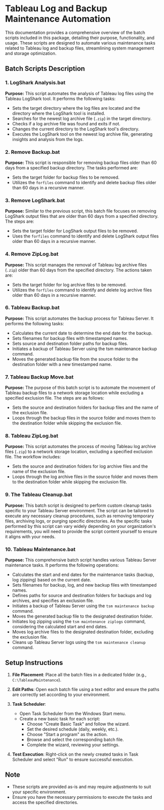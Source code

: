 # Tableau Log and Backup Maintenance Automation

This documentation provides a comprehensive overview of the batch scripts included in this package, detailing their purpose, functionality, and usage. These scripts are designed to automate various maintenance tasks related to Tableau log and backup files, streamlining system management and storage optimization.

## Batch Scripts Description

### 1. LogShark Analysis.bat

**Purpose:** This script automates the analysis of Tableau log files using the Tableau LogShark tool. It performs the following tasks:

- Sets the target directory where the log files are located and the directory where the LogShark tool is installed.
- Searches for the newest log archive file (`.zip`) in the target directory.
- Checks if a log archive file was found and exits if not.
- Changes the current directory to the LogShark tool's directory.
- Executes the LogShark tool on the newest log archive file, generating insights and analysis from the logs.

### 2. Remove Backup.bat

**Purpose:** This script is responsible for removing backup files older than 60 days from a specified backup directory. The tasks performed are:

- Sets the target folder for backup files to be removed.
- Utilizes the `forfiles` command to identify and delete backup files older than 60 days in a recursive manner.

### 3. Remove LogShark.bat

**Purpose:** Similar to the previous script, this batch file focuses on removing LogShark output files that are older than 60 days from a specified directory. The steps are:

- Sets the target folder for LogShark output files to be removed.
- Uses the `forfiles` command to identify and delete LogShark output files older than 60 days in a recursive manner.

### 4. Remove ZipLog.bat

**Purpose:** This script manages the removal of Tableau log archive files (`.zip`) older than 60 days from the specified directory. The actions taken are:

- Sets the target folder for log archive files to be removed.
- Utilizes the `forfiles` command to identify and delete log archive files older than 60 days in a recursive manner.

### 6. Tableau Backup.bat
**Purpose:** This script automates the backup process for Tableau Server. It performs the following tasks:

- Calculates the current date to determine the end date for the backup.
- Sets filenames for backup files with timestamped names.
- Sets source and destination folder paths for backup files.
- Initiates a backup of Tableau Server using the tsm maintenance backup command.
- Moves the generated backup file from the source folder to the destination folder with a new timestamped name.

### 7. Tableau Backup Move.bat

**Purpose:** The purpose of this batch script is to automate the movement of Tableau backup files to a network storage location while excluding a specified exclusion file. The steps are as follows:

- Sets the source and destination folders for backup files and the name of the exclusion file.
- Loops through the backup files in the source folder and moves them to the destination folder while skipping the exclusion file.

### 8. Tableau ZipLog.bat

**Purpose:** This script automates the process of moving Tableau log archive files (`.zip`) to a network storage location, excluding a specified exclusion file. The workflow includes:

- Sets the source and destination folders for log archive files and the name of the exclusion file.
- Loops through the log archive files in the source folder and moves them to the destination folder while skipping the exclusion file.

### 9. The Tableau Cleanup.bat
**Purpose:** This batch script is designed to perform custom cleanup tasks specific to your Tableau Server environment. The script can be tailored to execute any necessary cleanup procedures, such as removing temporary files, archiving logs, or purging specific directories. As the specific tasks performed by this script can vary widely depending on your organization's requirements, you will need to provide the script content yourself to ensure it aligns with your needs.

### 10. Tableau Maintenance.bat

**Purpose:** This comprehensive batch script handles various Tableau Server maintenance tasks. It performs the following operations:

- Calculates the start and end dates for the maintenance tasks (backup, log zipping) based on the current date.
- Sets filenames for backup, log, and new backup files with timestamped names.
- Defines paths for source and destination folders for backups and log archives, and specifies an exclusion file.
- Initiates a backup of Tableau Server using the `tsm maintenance backup` command.
- Moves the generated backup file to the designated destination folder.
- Initiates log zipping using the `tsm maintenance ziplogs` command, considering the calculated start and end dates.
- Moves log archive files to the designated destination folder, excluding the exclusion file.
- Cleans up Tableau Server logs using the `tsm maintenance cleanup` command.

## Setup Instructions

1. **File Placement**: Place all the batch files in a dedicated folder (e.g., `C:\TableauMaintenance`).

2. **Edit Paths**: Open each batch file using a text editor and ensure the paths are correctly set according to your environment.

3. **Task Scheduler**:
   - Open Task Scheduler from the Windows Start menu.
   - Create a new basic task for each script:
     - Choose "Create Basic Task" and follow the wizard.
     - Set the desired schedule (daily, weekly, etc.).
     - Choose "Start a program" as the action.
     - Browse and select the corresponding batch file.
     - Complete the wizard, reviewing your settings.

4. **Test Execution**: Right-click on the newly created tasks in Task Scheduler and select "Run" to ensure successful execution.

## Note

- These scripts are provided as-is and may require adjustments to suit your specific environment.
- Ensure you have the necessary permissions to execute the tasks and access the specified directories.
